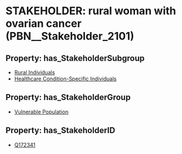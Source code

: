 # STAKEHOLDER: __rural woman with ovarian cancer__ (PBN__Stakeholder_2101)

## Property: has_StakeholderSubgroup

* [Rural Individuals](PBN__StakeholderSubgroup_80)
* [Healthcare Condition-Specific Individuals](PBN__StakeholderSubgroup_81)

## Property: has_StakeholderGroup

* [Vulnerable Population](PBN__StakeholderGroup_6)

## Property: has_StakeholderID

* [Q172341](Q172341)

